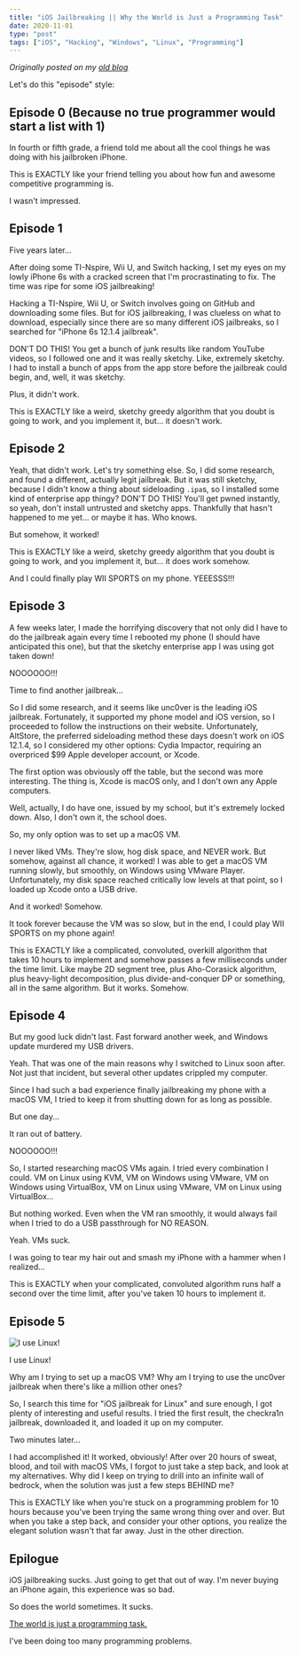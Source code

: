 ```yaml
---
title: "iOS Jailbreaking || Why the World is Just a Programming Task"
date: 2020-11-01
type: "post"
tags: ["iOS", "Hacking", "Windows", "Linux", "Programming"]
---
```



*Originally posted on my [old blog](https://git.exozy.me/Ta180m/blog/src/branch/main/_posts/2020-11-01-ios-jailbreaking.md)*


Let's do this "episode" style:


## Episode 0 (Because no true programmer would start a list with 1)

In fourth or fifth grade, a friend told me about all the cool things he was doing with his jailbroken iPhone.

This is EXACTLY like your friend telling you about how fun and awesome competitive programming is.

I wasn't impressed.


## Episode 1

Five years later...

After doing some TI-Nspire, Wii U, and Switch hacking, I set my eyes on my lowly iPhone 6s with a cracked screen that I'm procrastinating to fix. The time was ripe for some iOS jailbreaking!

Hacking a TI-Nspire, Wii U, or Switch involves going on GitHub and downloading some files. But for iOS jailbreaking, I was clueless on what to download, especially since there are so many different iOS jailbreaks, so I searched for "iPhone 6s 12.1.4 jailbreak".

DON'T DO THIS! You get a bunch of junk results like random YouTube videos, so I followed one and it was really sketchy. Like, extremely sketchy. I had to install a bunch of apps from the app store before the jailbreak could begin, and, well, it was sketchy.

Plus, it didn't work.

This is EXACTLY like a weird, sketchy greedy algorithm that you doubt is going to work, and you implement it, but... it doesn't work.


## Episode 2

Yeah, that didn't work. Let's try something else. So, I did some research, and found a different, actually legit jailbreak. But it was still sketchy, because I didn't know a thing about sideloading `.ipa`s, so I installed some kind of enterprise app thingy? DON'T DO THIS! You'll get pwned instantly, so yeah, don't install untrusted and sketchy apps. Thankfully that hasn't happened to me yet... or maybe it has. Who knows.

But somehow, it worked!

This is EXACTLY like a weird, sketchy greedy algorithm that you doubt is going to work, and you implement it, but... it does work somehow.

And I could finally play WII SPORTS on my phone. YEEESSS!!!


## Episode 3

A few weeks later, I made the horrifying discovery that not only did I have to do the jailbreak again every time I rebooted my phone (I should have anticipated this one), but that the sketchy enterprise app I was using got taken down!

NOOOOOO!!!

Time to find another jailbreak...

So I did some research, and it seems like unc0ver is the leading iOS jailbreak. Fortunately, it supported my phone model and iOS version, so I proceeded to follow the instructions on their website. Unfortunately, AltStore, the preferred sideloading method these days doesn't work on iOS 12.1.4, so I considered my other options: Cydia Impactor, requiring an overpriced $99 Apple developer account, or Xcode.

The first option was obviously off the table, but the second was more interesting. The thing is, Xcode is macOS only, and I don't own any Apple computers.

Well, actually, I do have one, issued by my school, but it's extremely locked down. Also, I don't own it, the school does.

So, my only option was to set up a macOS VM.

I never liked VMs. They're slow, hog disk space, and NEVER work. But somehow, against all chance, it worked! I was able to get a macOS VM running slowly, but smoothly, on Windows using VMware Player. Unfortunately, my disk space reached critically low levels at that point, so I loaded up Xcode onto a USB drive.

And it worked! Somehow.

It took forever because the VM was so slow, but in the end, I could play WII SPORTS on my phone again!

This is EXACTLY like a complicated, convoluted, overkill algorithm that takes 10 hours to implement and somehow passes a few milliseconds under the time limit. Like maybe 2D segment tree, plus Aho-Corasick algorithm, plus heavy-light decomposition, plus divide-and-conquer DP or something, all in the same algorithm. But it works. Somehow.


## Episode 4

But my good luck didn't last. Fast forward another week, and Windows update murdered my USB drivers.

Yeah. That was one of the main reasons why I switched to Linux soon after. Not just that incident, but several other updates crippled my computer.

Since I had such a bad experience finally jailbreaking my phone with a macOS VM, I tried to keep it from shutting down for as long as possible.

But one day...

It ran out of battery.

NOOOOOO!!!

So, I started researching macOS VMs again. I tried every combination I could. VM on Linux using KVM, VM on Windows using VMware, VM on Windows using VirtualBox, VM on Linux using VMware, VM on Linux using VirtualBox...

But nothing worked. Even when the VM ran smoothly, it would always fail when I tried to do a USB passthrough for NO REASON.

Yeah. VMs suck.

I was going to tear my hair out and smash my iPhone with a hammer when I realized...

This is EXACTLY when your complicated, convoluted algorithm runs half a second over the time limit, after you've taken 10 hours to implement it.


## Episode 5

![I use Linux!](https://imgs.xkcd.com/comics/linux_user_at_best_buy.png)

I use Linux!

Why am I trying to set up a macOS VM? Why am I trying to use the unc0ver jailbreak when there's like a million other ones?

So, I search this time for "iOS jailbreak for Linux" and sure enough, I got plenty of interesting and useful results. I tried the first result, the checkra1n jailbreak, downloaded it, and loaded it up on my computer.

Two minutes later...

I had accomplished it! It worked, obviously! After over 20 hours of sweat, blood, and toil with macOS VMs, I forgot to just take a step back, and look at my alternatives. Why did I keep on trying to drill into an infinite wall of bedrock, when the solution was just a few steps BEHIND me?

This is EXACTLY like when you're stuck on a programming problem for 10 hours because you've been trying the same wrong thing over and over. But when you take a step back, and consider your other options, you realize the elegant solution wasn't that far away. Just in the other direction.


## Epilogue

iOS jailbreaking sucks. Just going to get that out of way. I'm never buying an iPhone again, this experience was so bad.

So does the world sometimes. It sucks.

[The world is just a programming task.](https://codeforces.com/contest/1239/problem/B)

I've been doing too many programming problems.
